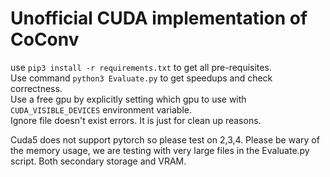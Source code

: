 # Unofficial CUDA implementation of CoConv


use `pip3 install -r requirements.txt` to get all pre-requisites.</br>
Use command `python3 Evaluate.py` to get speedups and check correctness.</br>
Use a free gpu by explicitly setting which gpu to use with `CUDA_VISIBLE_DEVICES` environment variable.</br>
Ignore file doesn't exist errors. It is just for clean up reasons.

Cuda5 does not support pytorch so please test on 2,3,4.
Please be wary of the memory usage, we are testing with very large files in the Evaluate.py script. Both secondary storage and VRAM.
